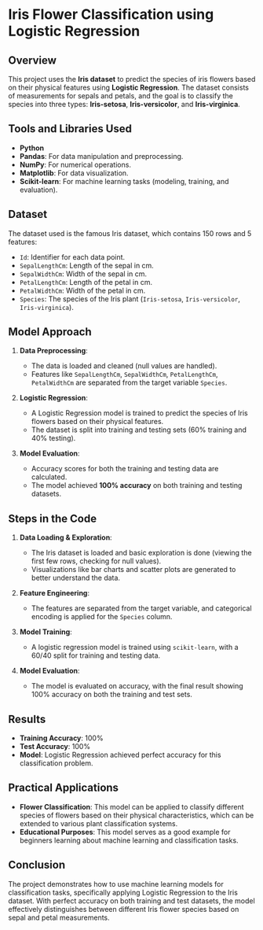 # Iris Flower Classification using Logistic Regression

## Overview
This project uses the **Iris dataset** to predict the species of iris flowers based on their physical features using **Logistic Regression**. The dataset consists of measurements for sepals and petals, and the goal is to classify the species into three types: **Iris-setosa**, **Iris-versicolor**, and **Iris-virginica**.

## Tools and Libraries Used
- **Python**
- **Pandas**: For data manipulation and preprocessing.
- **NumPy**: For numerical operations.
- **Matplotlib**: For data visualization.
- **Scikit-learn**: For machine learning tasks (modeling, training, and evaluation).

## Dataset
The dataset used is the famous Iris dataset, which contains 150 rows and 5 features:
- `Id`: Identifier for each data point.
- `SepalLengthCm`: Length of the sepal in cm.
- `SepalWidthCm`: Width of the sepal in cm.
- `PetalLengthCm`: Length of the petal in cm.
- `PetalWidthCm`: Width of the petal in cm.
- `Species`: The species of the Iris plant (`Iris-setosa`, `Iris-versicolor`, `Iris-virginica`).

## Model Approach
1. **Data Preprocessing**: 
   - The data is loaded and cleaned (null values are handled).
   - Features like `SepalLengthCm`, `SepalWidthCm`, `PetalLengthCm`, `PetalWidthCm` are separated from the target variable `Species`.
   
2. **Logistic Regression**: 
   - A Logistic Regression model is trained to predict the species of Iris flowers based on their physical features.
   - The dataset is split into training and testing sets (60% training and 40% testing).
   
3. **Model Evaluation**: 
   - Accuracy scores for both the training and testing data are calculated.
   - The model achieved **100% accuracy** on both training and testing datasets.

## Steps in the Code
1. **Data Loading & Exploration**:
   - The Iris dataset is loaded and basic exploration is done (viewing the first few rows, checking for null values).
   - Visualizations like bar charts and scatter plots are generated to better understand the data.
   
2. **Feature Engineering**:
   - The features are separated from the target variable, and categorical encoding is applied for the `Species` column.

3. **Model Training**:
   - A logistic regression model is trained using `scikit-learn`, with a 60/40 split for training and testing data.
   
4. **Model Evaluation**:
   - The model is evaluated on accuracy, with the final result showing 100% accuracy on both the training and test sets.

## Results
- **Training Accuracy**: 100%
- **Test Accuracy**: 100%
- **Model**: Logistic Regression achieved perfect accuracy for this classification problem.

## Practical Applications
- **Flower Classification**: This model can be applied to classify different species of flowers based on their physical characteristics, which can be extended to various plant classification systems.
- **Educational Purposes**: This model serves as a good example for beginners learning about machine learning and classification tasks.

## Conclusion
The project demonstrates how to use machine learning models for classification tasks, specifically applying Logistic Regression to the Iris dataset. With perfect accuracy on both training and test datasets, the model effectively distinguishes between different Iris flower species based on sepal and petal measurements.
